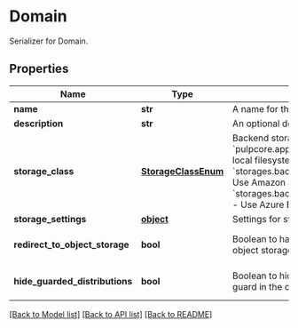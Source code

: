 # Domain

Serializer for Domain.
## Properties
Name | Type | Description | Notes
------------ | ------------- | ------------- | -------------
**name** | **str** | A name for this domain. | 
**description** | **str** | An optional description. | [optional] 
**storage_class** | [**StorageClassEnum**](StorageClassEnum.md) | Backend storage class for domain.  * &#x60;pulpcore.app.models.storage.FileSystem&#x60; - Use local filesystem as storage * &#x60;storages.backends.s3boto3.S3Boto3Storage&#x60; - Use Amazon S3 as storage * &#x60;storages.backends.azure_storage.AzureStorage&#x60; - Use Azure Blob as storage | 
**storage_settings** | [**object**](.md) | Settings for storage class. | 
**redirect_to_object_storage** | **bool** | Boolean to have the content app redirect to object storage. | [optional] [default to True]
**hide_guarded_distributions** | **bool** | Boolean to hide distributions with a content guard in the content app. | [optional] [default to False]

[[Back to Model list]](../README.md#documentation-for-models) [[Back to API list]](../README.md#documentation-for-api-endpoints) [[Back to README]](../README.md)


